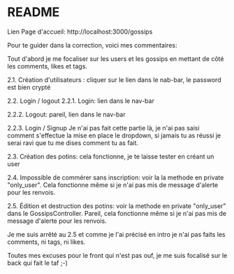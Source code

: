 # README
Lien Page d'accueil: http://localhost:3000/gossips

Pour te guider dans la correction, voici mes commentaires:

Tout d'abord je me focaliser sur les users et les gossips en mettant de côté les comments, likes et tags.

2.1. Création d'utilisateurs : cliquer sur le lien dans le nab-bar, le password est bien crypté

2.2. Login / logout
2.2.1. Login: lien dans le nav-bar

2.2.2. Logout: pareil, lien dans le nav-bar

2.2.3. Login / Signup
Je n'ai pas fait cette partie là, je n'ai pas saisi comment s'effectue la mise en place le dropdown, si jamais tu as réussi je serai ravi que tu me dises comment tu as fait.

2.3. Création des potins: cela fonctionne, je te laisse tester en créant un user

2.4. Impossible de commérer sans inscription: voir la la methode en private "only_user". Cela fonctionne même si je n'ai pas mis de message d'alerte pour les renvois.

2.5. Édition et destruction des potins: voir la methode en private "only_user" dans le GossipsController.
Pareil, cela fonctionne même si je n'ai pas mis de message d'alerte pour les renvois.

Je me suis arrêté au 2.5 et comme je l'ai précisé en intro je n'ai pas faits les comments, ni tags, ni likes.

Toutes mes excuses pour le front qui n'est pas ouf, je me suis focalisé sur le back qui fait le taf ;-)



